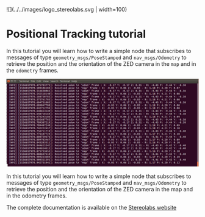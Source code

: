 ![](../../images/logo_stereolabs.svg | width=100)

# Positional Tracking tutorial

In this tutorial you will learn how to write a simple node that subscribes to messages of type
`geometry_msgs/PoseStamped` and `nav_msgs/Odometry` to retrieve the position and the orientation of the ZED camera in the `map` and in the `odometry` frames.

![](../images/tutorial_tracking.png)

In this tutorial you will learn how to write a simple node that subscribes to messages of type `geometry_msgs/PoseStamped` and `nav_msgs/Odometry` to retrieve the position and the orientation of the ZED camera in the map and in the odometry frames.

The complete documentation is available on the [Stereolabs website](https://docs.stereolabs.com/integrations/ros/positional_tracking/)
